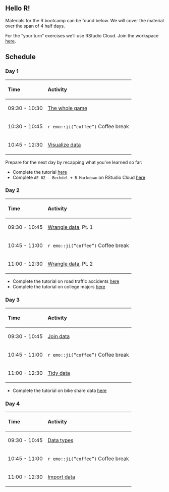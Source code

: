 
Hello R!
--------

Materials for the R bootcamp can be found below. We will cover the
material over the span of 4 half days.

For the “your turn” exercises we’ll use RStudio Cloud. Join the
workspace [here](https://rstd.io/dsbox-cloud).

Schedule
--------

### Day 1

<table>
<thead>
<tr class="header">
<th style="text-align: left;">
<p>
Time
</p>
<p>
</p>
</th>
<th style="text-align: left;">
<p>
Activity
</p>
<p>
</p>
</th>
</tr>
</thead>
<tbody>
<tr class="odd">
<td style="text-align: left;">
<p>
09:30 - 10:30
</p>
<p>
</p>
</td>
<td style="text-align: left;">
<p>
<a href="https://mine-cetinkaya-rundel.github.io/bootcamper-nui-galway/slides/01-whole-game/01-whole-game.html">The
whole game</a>
</p>
<p>
</p>
</td>
</tr>
<tr class="even">
<td style="text-align: left;">
<p>
10:30 - 10:45
</p>
<p>
</p>
</td>
<td style="text-align: left;">
<p>
<code>r emo::ji(“coffee”)</code> Coffee break
</p>
<p>
</p>
</td>
</tr>
<tr class="odd">
<td style="text-align: left;">
<p>
10:45 - 12:30
</p>
<p>
</p>
</td>
<td style="text-align: left;">
<p>
<a href="https://mine-cetinkaya-rundel.github.io/bootcamper-nui-galway/slides/02-visualize-data/02-visualize-data.html">Visualize
data</a>
</p>
<p>
</p>
</td>
</tr>
</tbody>
</table>

Prepare for the next day by recapping what you’ve learned so far:

-   Complete the tutorial
    [here](https://minecr.shinyapps.io/dsbox-01-edibnb/)
-   Complete `AE 02 - Bechdel + R Markdown` on RStudio Cloud
    [here](https://rstd.io/dsbox-cloud)

### Day 2

<table>
<thead>
<tr class="header">
<th style="text-align: left;">
<p>
Time
</p>
<p>
</p>
</th>
<th style="text-align: left;">
<p>
Activity
</p>
<p>
</p>
</th>
</tr>
</thead>
<tbody>
<tr class="odd">
<td style="text-align: left;">
<p>
09:30 - 10:45
</p>
<p>
</p>
</td>
<td style="text-align: left;">
<p>
<a href="https://mine-cetinkaya-rundel.github.io/bootcamper-nui-galway/slides/03-wrangle-data/03-wrangle-data.html">Wrangle
data</a>, Pt. 1
</p>
<p>
</p>
</td>
</tr>
<tr class="even">
<td style="text-align: left;">
<p>
10:45 - 11:00
</p>
<p>
</p>
</td>
<td style="text-align: left;">
<p>
<code>r emo::ji(“coffee”)</code> Coffee break
</p>
<p>
</p>
</td>
</tr>
<tr class="odd">
<td style="text-align: left;">
<p>
11:00 - 12:30
</p>
<p>
</p>
</td>
<td style="text-align: left;">
<p>
<a href="https://mine-cetinkaya-rundel.github.io/bootcamper-nui-galway/slides/03-wrangle-data/03-wrangle-data.html">Wrangle
data</a>, Pt. 2
</p>
<p>
</p>
</td>
</tr>
</tbody>
</table>

-   Complete the tutorial on road traffic accidents
    [here](https://minecr.shinyapps.io/dsbox-02-accidents/)
-   Complete the tutorial on college majors
    [here](https://minecr.shinyapps.io/dsbox-03-collegemajors/)

### Day 3

<table>
<thead>
<tr class="header">
<th style="text-align: left;">
<p>
Time
</p>
<p>
</p>
</th>
<th style="text-align: left;">
<p>
Activity
</p>
<p>
</p>
</th>
</tr>
</thead>
<tbody>
<tr class="odd">
<td style="text-align: left;">
<p>
09:30 - 10:45
</p>
<p>
</p>
</td>
<td style="text-align: left;">
<p>
<a href="https://mine-cetinkaya-rundel.github.io/bootcamper-nui-galway/slides/04-join-data/04-join-data.html">Join
data</a>
</p>
<p>
</p>
</td>
</tr>
<tr class="even">
<td style="text-align: left;">
<p>
10:45 - 11:00
</p>
<p>
</p>
</td>
<td style="text-align: left;">
<p>
<code>r emo::ji(“coffee”)</code> Coffee break
</p>
<p>
</p>
</td>
</tr>
<tr class="odd">
<td style="text-align: left;">
<p>
11:00 - 12:30
</p>
<p>
</p>
</td>
<td style="text-align: left;">
<p>
<a href="https://mine-cetinkaya-rundel.github.io/bootcamper-nui-galway/slides/05-tidy-data/05-tidy-data.html">Tidy
data</a>
</p>
<p>
</p>
</td>
</tr>
</tbody>
</table>

-   Complete the tutorial on bike share data
    [here](https://minecr.shinyapps.io/dsbox-06-dcbikeshare/)

### Day 4

<table>
<thead>
<tr class="header">
<th style="text-align: left;">
<p>
Time
</p>
<p>
</p>
</th>
<th style="text-align: left;">
<p>
Activity
</p>
<p>
</p>
</th>
</tr>
</thead>
<tbody>
<tr class="odd">
<td style="text-align: left;">
<p>
09:30 - 10:45
</p>
<p>
</p>
</td>
<td style="text-align: left;">
<p>
<a href="https://mine-cetinkaya-rundel.github.io/bootcamper-nui-galway/slides/06-data-types/06-data-types.html">Data
types</a>
</p>
<p>
</p>
</td>
</tr>
<tr class="even">
<td style="text-align: left;">
<p>
10:45 - 11:00
</p>
<p>
</p>
</td>
<td style="text-align: left;">
<p>
<code>r emo::ji(“coffee”)</code> Coffee break
</p>
<p>
</p>
</td>
</tr>
<tr class="odd">
<td style="text-align: left;">
<p>
11:00 - 12:30
</p>
<p>
</p>
</td>
<td style="text-align: left;">
<p>
<a href="https://mine-cetinkaya-rundel.github.io/bootcamper-nui-galway/slides/07-import-data/07-import-data.html">Import
data</a>
</p>
<p>
</p>
</td>
</tr>
</tbody>
</table>
